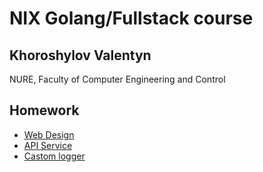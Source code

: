 # NIX Golang/Fullstack course

## Khoroshylov Valentyn 
NURE, Faculty of Computer Engineering and Control 

## Homework
- [Web Design](http://nixprogo.atwebpages.com/home.html)
- [API Service](https://github.com/horoshi10v/NIXapiService/tree/master/api)
- [Castom logger](https://github.com/horoshi10v/loggerNIX)
